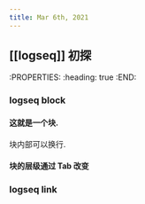 ```yaml
---
title: Mar 6th, 2021
---
```


## [[logseq]] 初探
:PROPERTIES:
:heading: true
:END:
### logseq block
#### 这就是一个块.
块内部可以换行.
#### 块的层级通过 Tab 改变
### logseq link
####
